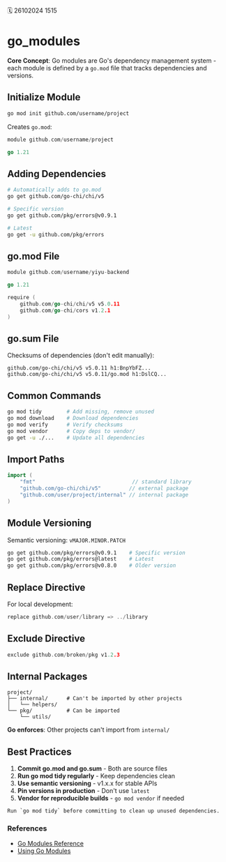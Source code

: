 🗓️ 26102024 1515

# go_modules

**Core Concept**: Go modules are Go's dependency management system - each module is defined by a `go.mod` file that tracks dependencies and versions.

## Initialize Module

```bash
go mod init github.com/username/project
```

Creates `go.mod`:
```go
module github.com/username/project

go 1.21
```

## Adding Dependencies

```bash
# Automatically adds to go.mod
go get github.com/go-chi/chi/v5

# Specific version
go get github.com/pkg/errors@v0.9.1

# Latest
go get -u github.com/pkg/errors
```

## go.mod File

```go
module github.com/username/yiyu-backend

go 1.21

require (
    github.com/go-chi/chi/v5 v5.0.11
    github.com/go-chi/cors v1.2.1
)
```

## go.sum File

Checksums of dependencies (don't edit manually):
```
github.com/go-chi/chi/v5 v5.0.11 h1:BnpYbFZ...
github.com/go-chi/chi/v5 v5.0.11/go.mod h1:DslCQ...
```

## Common Commands

```bash
go mod tidy        # Add missing, remove unused
go mod download    # Download dependencies
go mod verify      # Verify checksums
go mod vendor      # Copy deps to vendor/
go get -u ./...    # Update all dependencies
```

## Import Paths

```go
import (
    "fmt"                               // standard library
    "github.com/go-chi/chi/v5"         // external package
    "github.com/user/project/internal" // internal package
)
```

## Module Versioning

Semantic versioning: `vMAJOR.MINOR.PATCH`

```bash
go get github.com/pkg/errors@v0.9.1    # Specific version
go get github.com/pkg/errors@latest    # Latest
go get github.com/pkg/errors@v0.8.0    # Older version
```

## Replace Directive

For local development:
```go
replace github.com/user/library => ../library
```

## Exclude Directive

```go
exclude github.com/broken/pkg v1.2.3
```

## Internal Packages

```
project/
├── internal/      # Can't be imported by other projects
│   └── helpers/
└── pkg/           # Can be imported
    └── utils/
```

**Go enforces**: Other projects can't import from `internal/`

## Best Practices

1. **Commit go.mod and go.sum** - Both are source files
2. **Run go mod tidy regularly** - Keep dependencies clean
3. **Use semantic versioning** - v1.x.x for stable APIs
4. **Pin versions in production** - Don't use `latest`
5. **Vendor for reproducible builds** - `go mod vendor` if needed

```ad-tip
Run `go mod tidy` before committing to clean up unused dependencies.
```

### References

- [Go Modules Reference](https://go.dev/ref/mod)
- [Using Go Modules](https://go.dev/blog/using-go-modules)

